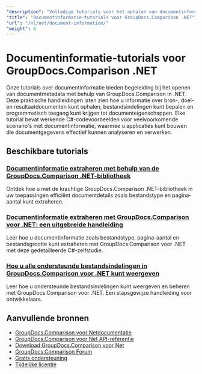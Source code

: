 ```yaml
---
"description": "Volledige tutorials voor het ophalen van documentinformatie en ondersteunde formaten met GroupDocs.Comparison voor .NET."
"title": "Documentinformatie-tutorials voor GroupDocs.Comparison .NET"
"url": "/nl/net/document-information/"
"weight": 6
---
```


# Documentinformatie-tutorials voor GroupDocs.Comparison .NET

Onze tutorials over documentinformatie bieden begeleiding bij het openen van documentmetadata met behulp van GroupDocs.Comparison in .NET. Deze praktische handleidingen laten zien hoe u informatie over bron-, doel- en resultaatdocumenten kunt ophalen, bestandsindelingen kunt bepalen en programmatisch toegang kunt krijgen tot documenteigenschappen. Elke tutorial bevat werkende C#-codevoorbeelden voor veelvoorkomende scenario's met documentinformatie, waarmee u applicaties kunt bouwen die documentgegevens effectief kunnen analyseren en verwerken.

## Beschikbare tutorials

### [Documentinformatie extraheren met behulp van de GroupDocs.Comparison .NET-bibliotheek](./extract-info-groupdocs-comparison-dotnet/)
Ontdek hoe u met de krachtige GroupDocs.Comparison .NET-bibliotheek in uw toepassingen efficiënt documentdetails zoals bestandstype en pagina-aantal kunt extraheren.

### [Documentinformatie extraheren met GroupDocs.Comparison voor .NET: een uitgebreide handleiding](./extract-document-info-groupdocs-comparison-net/)
Leer hoe u documentinformatie zoals bestandstype, pagina-aantal en bestandsgrootte kunt extraheren met GroupDocs.Comparison voor .NET met deze gedetailleerde C#-zelfstudie.

### [Hoe u alle ondersteunde bestandsindelingen in GroupDocs.Comparison voor .NET kunt weergeven](./mastering-groupdocs-comparison-list-supported-formats/)
Leer hoe u ondersteunde bestandsindelingen kunt weergeven en beheren met GroupDocs.Comparison voor .NET. Een stapsgewijze handleiding voor ontwikkelaars.

## Aanvullende bronnen

- [GroupDocs.Comparison voor Netdocumentatie](https://docs.groupdocs.com/comparison/net/)
- [GroupDocs.Comparison voor Net API-referentie](https://reference.groupdocs.com/comparison/net/)
- [Download GroupDocs.Comparison voor Net](https://releases.groupdocs.com/comparison/net/)
- [GroupDocs.Comparison Forum](https://forum.groupdocs.com/c/comparison)
- [Gratis ondersteuning](https://forum.groupdocs.com/)
- [Tijdelijke licentie](https://purchase.groupdocs.com/temporary-license/)